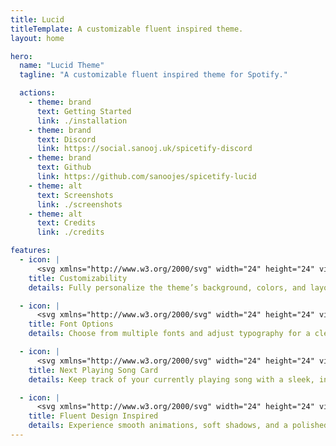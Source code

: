 ```yaml
---
title: Lucid
titleTemplate: A customizable fluent inspired theme.
layout: home

hero:
  name: "Lucid Theme"
  tagline: "A customizable fluent inspired theme for Spotify."

  actions:
    - theme: brand
      text: Getting Started
      link: ./installation
    - theme: brand
      text: Discord
      link: https://social.sanooj.uk/spicetify-discord
    - theme: brand
      text: Github
      link: https://github.com/sanoojes/spicetify-lucid
    - theme: alt
      text: Screenshots
      link: ./screenshots
    - theme: alt
      text: Credits
      link: ./credits

features:
  - icon: |
      <svg xmlns="http://www.w3.org/2000/svg" width="24" height="24" viewBox="0 0 24 24" fill="none" stroke="#f17c67" stroke-width="2" stroke-linecap="round" stroke-linejoin="round" class="lucide lucide-palette"><path d="M12 22a1 1 0 0 1 0-20 10 9 0 0 1 10 9 5 5 0 0 1-5 5h-2.25a1.75 1.75 0 0 0-1.4 2.8l.3.4a1.75 1.75 0 0 1-1.4 2.8z"/><circle cx="13.5" cy="6.5" r=".5"/><circle cx="17.5" cy="10.5" r=".5"/><circle cx="6.5" cy="12.5" r=".5"/><circle cx="8.5" cy="7.5" r=".5"/></svg>
    title: Customizability
    details: Fully personalize the theme’s background, colors, and layout to suit your style.

  - icon: |
      <svg xmlns="http://www.w3.org/2000/svg" width="24" height="24" viewBox="0 0 24 24" fill="none" stroke="#8a6bbe" stroke-width="2" stroke-linecap="round" stroke-linejoin="round" class="lucide lucide-type"><path d="M12 4v16"/><path d="M4 7V5a1 1 0 0 1 1-1h14a1 1 0 0 1 1 1v2"/><path d="M9 20h6"/></svg>
    title: Font Options
    details: Choose from multiple fonts and adjust typography for a cleaner, fluent look.

  - icon: |
      <svg xmlns="http://www.w3.org/2000/svg" width="24" height="24" viewBox="0 0 24 24" fill="none" stroke="#3ccd93" stroke-width="2" stroke-linecap="round" stroke-linejoin="round" class="lucide lucide-music"><path d="M9 18V5l12-2v13"/><circle cx="6" cy="18" r="3"/><circle cx="18" cy="16" r="3"/></svg>
    title: Next Playing Song Card
    details: Keep track of your currently playing song with a sleek, informative card.

  - icon: |
      <svg xmlns="http://www.w3.org/2000/svg" width="24" height="24" viewBox="0 0 24 24" fill="none" stroke="#7aa2f7" stroke-width="2" stroke-linecap="round" stroke-linejoin="round" class="lucide lucide-gem-icon lucide-gem"><path d="M10.5 3 8 9l4 13 4-13-2.5-6"/><path d="M17 3a2 2 0 0 1 1.6.8l3 4a2 2 0 0 1 .013 2.382l-7.99 10.986a2 2 0 0 1-3.247 0l-7.99-10.986A2 2 0 0 1 2.4 7.8l2.998-3.997A2 2 0 0 1 7 3z"/><path d="M2 9h20"/></svg>
    title: Fluent Design Inspired
    details: Experience smooth animations, soft shadows, and a polished interface inspired by Fluent Design.
---
```

